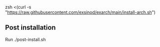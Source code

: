 zsh <(curl -s "https://raw.githubusercontent.com/exsinod/exarch/main/install-arch.sh")

## Post installation
Run ./post-install.sh

